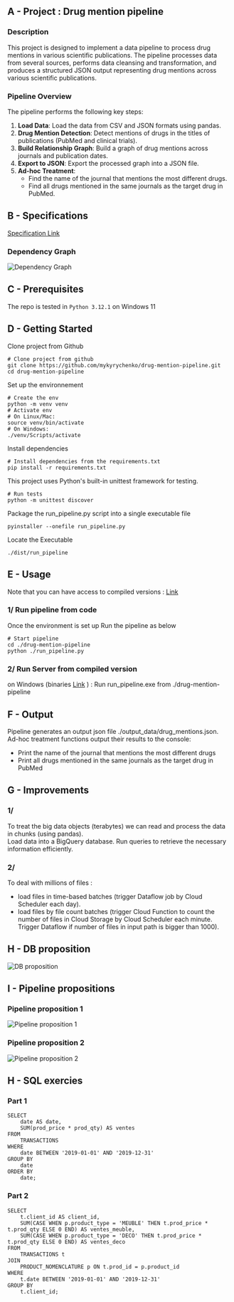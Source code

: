 ## A - Project : Drug mention pipeline

### Description

This project is designed to implement a data pipeline to process drug mentions in various scientific publications. 
The pipeline processes data from several sources, performs data cleansing and transformation, and produces a structured JSON output representing drug mentions across various scientific publications.

### Pipeline Overview
The pipeline performs the following key steps:
1. **Load Data**: Load the data from CSV and JSON formats using pandas.
2. **Drug Mention Detection**: Detect mentions of drugs in the titles of publications (PubMed and clinical trials).
3. **Build Relationship Graph**: Build a graph of drug mentions across journals and publication dates.
4. **Export to JSON**: Export the processed graph into a JSON file.
5. **Ad-hoc Treatment**:
   - Find the name of the journal that mentions the most different drugs.
   - Find all drugs mentioned in the same journals as the target drug in PubMed.

## B - Specifications

[Specification Link](https://drive.google.com/file/d/1Y_7_3hDEfEffOELyaGGMeAeNSy_tNKzd/view?usp=drive_link)

### Dependency Graph  
![Dependency Graph](docs/dependency_graph.png)

## C - Prerequisites

The repo is tested in `Python 3.12.1` on Windows 11

## D - Getting Started

Clone project from Github
```
# Clone project from github
git clone https://github.com/mykyrychenko/drug-mention-pipeline.git
cd drug-mention-pipeline
```
Set up the environnement
```
# Create the env
python -m venv venv
# Activate env
# On Linux/Mac:
source venv/bin/activate
# On Windows:
./venv/Scripts/activate
```
Install dependencies
```
# Install dependencies from the requirements.txt
pip install -r requirements.txt
```
This project uses Python's built-in unittest framework for testing. 
```
# Run tests
python -m unittest discover
```
Package the run_pipeline.py script into a single executable file
```
pyinstaller --onefile run_pipeline.py
```
Locate the Executable
```
./dist/run_pipeline
```

## E - Usage

Note that you can have access to compiled versions : 
[Link](https://github.com/mykyrychenko/drug-mention-pipeline/releases)

### 1/ Run pipeline from code

Once the environment is set up
Run the pipeline as below
```
# Start pipeline
cd ./drug-mention-pipeline
python ./run_pipeline.py
```

### 2/ Run Server from compiled version
on Windows (binaries [Link](https://github.com/mykyrychenko/drug-mention-pipeline/releases)
) :
Run run_pipeline.exe from ./drug-mention-pipeline

## F - Output
Pipeline generates an output json file ./output_data/drug_mentions.json.  
Ad-hoc treatment functions output their results to the console:
   - Print the name of the journal that mentions the most different drugs
   - Print all drugs mentioned in the same journals as the target drug in PubMed

## G - Improvements

### 1/  
To treat the big data objects (terabytes) we can read and process the data in chunks (using pandas).  
Load data into a BigQuery database. Run queries to retrieve the necessary information efficiently.   

### 2/
To deal with millions of files : 
   - load files in time-based batches (trigger Dataflow job by Cloud Scheduler each day). 
   - load files by file count batches (trigger Cloud Function to count the number of files in Cloud Storage by Cloud Scheduler each minute. Trigger Dataflow if number of files in input path is bigger than 1000).

## H - DB proposition
![DB proposition](docs/DB_proposition.png)

## I - Pipeline propositions
### Pipeline proposition 1  
![Pipeline proposition 1](docs/Pipeline_proposition_1.png)

### Pipeline proposition 2  
![Pipeline proposition 2](docs/Pipeline_proposition_2.png)

## H - SQL exercies 
### Part 1
```
SELECT 
    date AS date,
    SUM(prod_price * prod_qty) AS ventes
FROM 
    TRANSACTIONS
WHERE 
    date BETWEEN '2019-01-01' AND '2019-12-31'
GROUP BY 
    date
ORDER BY 
    date;
```

### Part 2
```
SELECT 
    t.client_id AS client_id,
    SUM(CASE WHEN p.product_type = 'MEUBLE' THEN t.prod_price * t.prod_qty ELSE 0 END) AS ventes_meuble,
    SUM(CASE WHEN p.product_type = 'DECO' THEN t.prod_price * t.prod_qty ELSE 0 END) AS ventes_deco
FROM 
    TRANSACTIONS t
JOIN 
    PRODUCT_NOMENCLATURE p ON t.prod_id = p.product_id
WHERE 
    t.date BETWEEN '2019-01-01' AND '2019-12-31'
GROUP BY 
    t.client_id;
```
